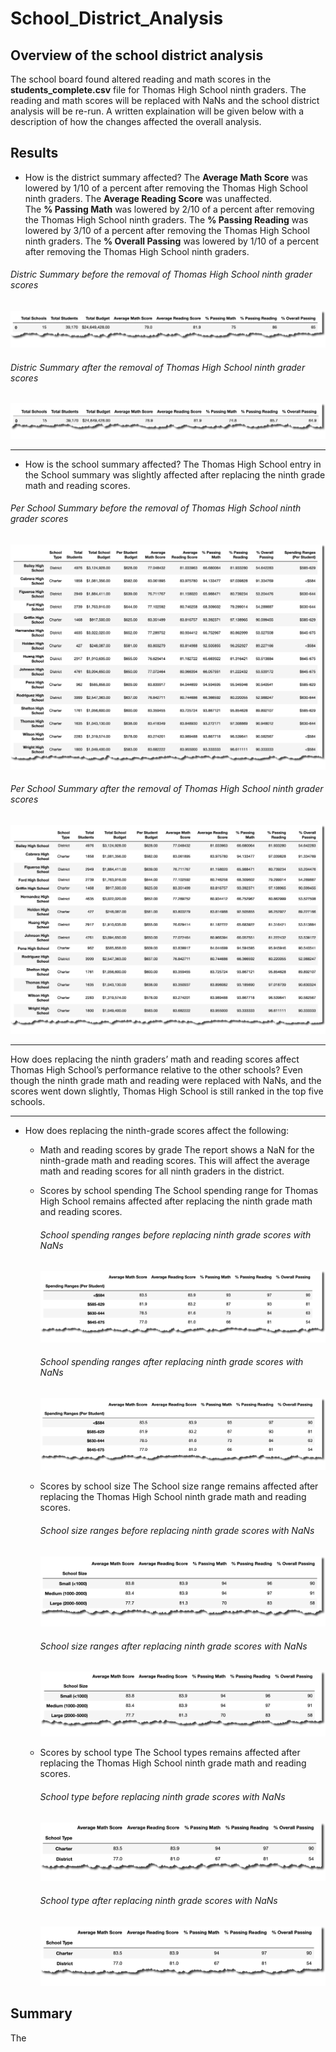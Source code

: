 # School_District_Analysis

## Overview of the school district analysis
The school board found altered reading and math scores in the **students_complete.csv** file for Thomas High School ninth graders. The reading and math scores will be replaced with NaNs and the school district analysis will be re-run. A written explaination will be given below with a description of how the changes affected the overall analysis.

## Results
* How is the district summary affected?
The **Average Math Score** was lowered by 1/10 of a percent after removing the Thomas High School ninth graders.  The **Average Reading Score** was unaffected.  
The **% Passing Math** was lowered by 2/10 of a percent after removing the Thomas High School ninth graders. The **% Passing Reading** was lowered by 3/10 of a percent after removing the Thomas High School ninth graders. The **% Overall Passing** was lowered by 1/10 of a percent after removing the Thomas High School ninth graders. 

###### Distric Summary before the removal of Thomas High School ninth grader scores
![image_name](https://github.com/jh2010/School_District_Analysis/blob/master/images/district_summary_before.png)

###### Distric Summary after the removal of Thomas High School ninth grader scores
![image_name](https://github.com/jh2010/School_District_Analysis/blob/master/images/district_summary_after.png)

---

* How is the school summary affected?
The Thomas High School entry in the School summary was slightly affected after replacing the ninth grade math and reading scores.
###### Per School Summary before the removal of Thomas High School ninth grader scores
![image_name](https://github.com/jh2010/School_District_Analysis/blob/master/images/per_school_summary_before.png)

###### Per School Summary after the removal of Thomas High School ninth grader scores
![image_name](https://github.com/jh2010/School_District_Analysis/blob/master/images/per_school_summary_after.png)

---

How does replacing the ninth graders’ math and reading scores affect Thomas High School’s performance relative to the other schools?
Even though the ninth grade math and reading were replaced with NaNs, and the scores went down slightly, Thomas High School is still ranked in the top five schools.

---

* How does replacing the ninth-grade scores affect the following:

  * Math and reading scores by grade
    The report shows a NaN for the ninth-grade math and reading scores.  This will affect the average math and reading scores for all ninth graders in the           district.

  * Scores by school spending
    The School spending range for Thomas High School remains affected after replacing the ninth grade math and reading scores.
    ###### School spending ranges before replacing ninth grade scores with NaNs
    ![image_name](https://github.com/jh2010/School_District_Analysis/blob/master/images/school_spending_ranges_before.png)
    
    ###### School spending ranges after replacing ninth grade scores with NaNs
    ![image_name](https://github.com/jh2010/School_District_Analysis/blob/master/images/school_spending_ranges_after_replace.png)

  * Scores by school size
    The School size range remains affected after replacing the Thomas High School ninth grade math and reading scores.
    ###### School size ranges before replacing ninth grade scores with NaNs
    ![image_name](https://github.com/jh2010/School_District_Analysis/blob/master/images/school_size_before_replace.png)
    
    ###### School size ranges after replacing ninth grade scores with NaNs
    ![image_name](https://github.com/jh2010/School_District_Analysis/blob/master/images/school_size_after_replace.png)

  * Scores by school type
    The School types remains affected after replacing the Thomas High School ninth grade math and reading scores.
    ###### School type before replacing ninth grade scores with NaNs
    ![image_name](https://github.com/jh2010/School_District_Analysis/blob/master/images/school_type_before_replace.png)
    
    ###### School type after replacing ninth grade scores with NaNs
    ![image_name](https://github.com/jh2010/School_District_Analysis/blob/master/images/school_type_after_replace.png)

## Summary
The 






